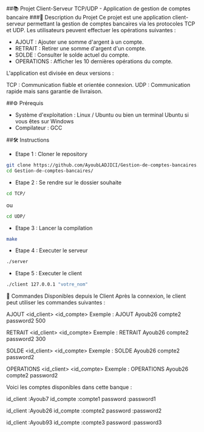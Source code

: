##📚 Projet Client-Serveur TCP/UDP - Application de gestion de comptes bancaire
###📝 Description du Projet
Ce projet est une application client-serveur permettant la gestion de comptes bancaires via les protocoles TCP et UDP. Les utilisateurs peuvent effectuer les opérations suivantes :

- AJOUT : Ajouter une somme d'argent à un compte.
- RETRAIT : Retirer une somme d'argent d'un compte.
- SOLDE : Consulter le solde actuel du compte.
- OPERATIONS : Afficher les 10 dernières opérations du compte.

L'application est divisée en deux versions :

TCP : Communication fiable et orientée connexion.
UDP : Communication rapide mais sans garantie de livraison.

##⚙️ Prérequis
- Système d'exploitation : Linux / Ubuntu ou bien un terminal Ubuntu si vous êtes sur Windows
- Compilateur : GCC

##🛠️ Instructions

- Etape 1 : Cloner le repository 
```bash
git clone https://github.com/AyoubLADJICI/Gestion-de-comptes-bancaires.git
cd Gestion-de-comptes-bancaires/
```

- Etape 2 : Se rendre sur le dossier souhaite
```bash
cd TCP/ 
```
ou
```bash
cd UDP/
```

- Etape 3 : Lancer la compilation
```bash
make
```
- Etape 4 : Executer le serveur
```bash
./server
```

- Etape 5 : Executer le client
```bash
./client 127.0.0.1 "votre_nom"
```
📝 Commandes Disponibles depuis le Client
Après la connexion, le client peut utiliser les commandes suivantes :

AJOUT <id_client> <id_compte> <password> <somme>
Exemple : AJOUT Ayoub26 compte2 password2 500

RETRAIT <id_client> <id_compte> <password> <somme>
Exemple : RETRAIT Ayoub26 compte2 password2 300

SOLDE <id_client> <id_compte> <password>
Exemple : SOLDE Ayoub26 compte2 password2

OPERATIONS <id_client> <id_compte> <password>
Exemple : OPERATIONS Ayoub26 compte2 password2

Voici les comptes disponibles dans cette banque :

id_client :Ayoub7
id_compte :compte1
password  :password1

id_client :Ayoub26
id_compte :compte2
password  :password2

id_client :Ayoub93
id_compte :compte3
password  :password3

